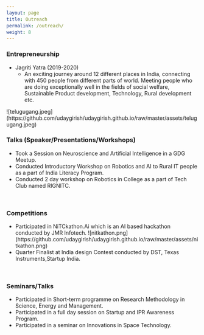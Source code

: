 ```yaml
---
layout: page
title: Outreach
permalink: /outreach/
weight: 8
---
```



### Entrepreneurship <br>
<ul>
<li>Jagriti Yatra (2019-2020) <ul>
    <li> An exciting journey around 12 different places in India, connecting with 450 people from different parts of world. Meeting people who are doing exceptionally well in the fields of social welfare, Sustainable Product development, Technology, Rural development etc. 
    </li> 
    </ul> </li>
</ul>
![telugugang.jpeg](https://github.com/udaygirish/udaygirish.github.io/raw/master/assets/telugugang.jpeg)
<br>


### Talks (Speaker/Presentations/Workshops) <br>
<ul>
<li> Took a Session on Neuroscience and Artificial Intelligence in a GDG Meetup.  </li>
<li> Conducted Introductory Workshop on Robotics and AI to Rural IT people as a part of India
Literacy Program. </li>  
<li> Conducted 2 day workshop on Robotics in College as a part of Tech Club named RIGNITC. </li> 
</ul><br>

### Competitions <br>
<ul>
<li> Participated in NiTCkathon.Ai which is an AI based hackathon conducted by JMR Infotech.
![nitkathon.png](https://github.com/udaygirish/udaygirish.github.io/raw/master/assets/nitkathon.png) </li> 

<li> Quarter Finalist at India design Contest conducted by DST, Texas Instruments,Startup India.  </li> 

</ul><br>
 

### Seminars/Talks <br>
<ul>
<li> Participated in Short-term programme on Research Methodology in Science, Energy and Management. </li> 
<li> Participated in a full day session on Startup and IPR Awareness Program.  </li>
<li> Participated in a seminar on Innovations in Space Technology. </li> 
</ul> 